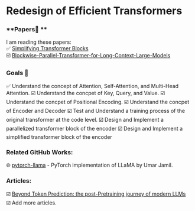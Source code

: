# Redesign of Efficient Transformers

### **Papers📄 **  
I am reading these papers:  
✅ [Simplifying Transformer Blocks](https://arxiv.org/pdf/2311.01906.pdf)  
☑️ [Blockwise-Parallel-Transformer-for-Long-Context-Large-Models](https://arxiv.org/pdf/2305.19370.pdf)  

### **Goals 🚀**
✅ Understand the concept of Attention, Self-Attention, and Multi-Head Attention.
☑️ Understand the concpet of Key, Query, and Value.
☑️ Understand the concpet of Positional Encoding.
☑️ Understand the concpet of Encoder and Decoder 
☑️ Test and Understand a training process of the original transformer at the code level.
☑️ Design and Implement a parallelized transformer block of the encoder
☑️ Design and Implement a simplified transformer block of the encoder

### **Related GitHub Works:**
🌐 [pytorch-llama](https://github.com/hkproj/pytorch-llama/tree/main) - PyTorch implementation of LLaMA by Umar Jamil.  

### **Articles:**
☑️ [Beyond Token Prediction: the post-Pretraining journey of modern LLMs](https://amatriain.net/blog/postpretraining)  
☑️ Add more articles. 
